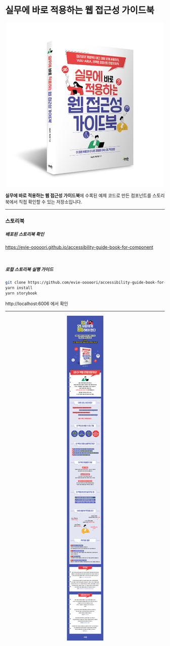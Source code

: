 # 실무에 바로 적용하는 웹 접근성 가이드북

<div align="center">
  <img width="500" src="./src/img/cover.jpg" />
</div>

**실무에 바로 적용하는 웹 접근성 가이드북**에 수록된 예제 코드로 만든 컴포넌트를 스토리북에서 직접 확인할 수 있는 저장소입니다.

---

### 스토리북

##### 배포된 스토리북 확인

https://evie-ooooori.github.io/accessibility-guide-book-for-component

<br />

##### 로컬 스토리북 실행 가이드

```bash
git clone https://github.com/evie-ooooori/accessibility-guide-book-for-component.git
yarn install
yarn storybook
```

http://localhost:6006 에서 확인

---

<div align="center">
  <img src="./src/img/promotion.jpg" />
</div>
